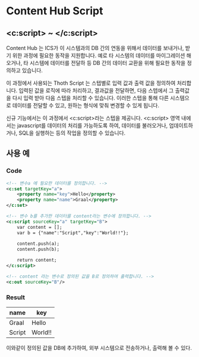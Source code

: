 # Content Hub Script

## \<c:script> \~ \</c:script>

Content Hub 는 ICS가 이 시스템과의 DB 간의 연동을 위해서 데이터를 보내거나, 받기 위한 과정에 필요한 동작을 지원합니다. 예로 타 시스템의 데이터를 마이그레이션 해오거나, 타 시스템에 데이터를 전달하 등 DB 간의 데이터 교환을 위해 필요한 동작을 정의하고 있습니다.

이 과정에서 사용되는 Thoth Script 는 스텝별로 입력 값과 출력 값을 정의하여 처리합니다. 입력된 값을 로직에 따라 처리하고, 결과값을 전달하면, 다음 스텝에서 그 출력값을 다시 입력 받아 다음 스텝을 처리할 수 있습니다. 이러한 스텝을 통해 다른 시스템으로 데이터를 전달할 수 있고, 원하는 형식에 맞춰 변경할 수 있게 됩니다.

신규 기능에서는 이 과정에서 \<c:script>라는 스텝을 제공니다. \<c:script> 영역 내에서는 javascript를 데이터의 처리를 가능하도록 하여, 데이터를 불러오거나, 업데이트하거나, SQL을 실행하는 등의 작업을 정의할 수 있습니다.

## 사용 예

### Code

```xml
<!-- 변수a 에 필요한 데이터를 정의합니다. -->
<c:set targetKey="a">
    <property name="key">Hello</property>
    <property name="name">Graal</property>
</c:set>

<!-- 변수 b를 추가한 데이터를 content라는 변수에 정의합니다. -->
<c:script sourceKey="a" targetKey="B">
    var content = [];
    var b = {"name":"Script","key":"World!!"};
    
    content.push(a);
    content.push(b);

    return content;
</c:script>

<!-- content 라는 변수로 정의된 값을 B로 정의하여 출력합니다. -->
<c:out sourceKey="B"/>
```

### Result

| name   | key     |
| ------ | ------- |
| Graal  | Hello   |
| Script | World!! |

이와같이 정의된 값을 DB에 추가하여, 외부 시스템으로 전송하거나, 출력해 볼 수 있다.
